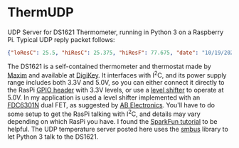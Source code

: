 # ThermUDP
UDP Server for DS1621 Thermometer, running in Python 3 on a Raspberry Pi.  Typical UDP reply packet follows:
```JSON
{"loResC": 25.5, "hiResC": 25.375, "hiResF": 77.675, "date": "10/19/2020", "time": "17:09:58"}
```
The DS1621 is a self-contained thermometer and thermostat made by [Maxim](https://www.maximintegrated.com/en/products/sensors/DS1621.html) and available at [DigiKey](https://www.digikey.com/en/products/detail/maxim-integrated/DS1621/956905).  It interfaces with I<sup>2</sup>C, and its power supply range includes both 3.3V and 5.0V, so you can either connect it directly to the RasPi [GPIO header](https://www.raspberrypi.org/documentation/usage/gpio/) with 3.3V levels, or use a [level shifter](https://www.nxp.com/docs/en/application-note/AN10441.pdf) to operate at 5.0V.  In my application is used a level shifter implemented with an [FDC6301N](https://www.onsemi.com/products/discretes-drivers/mosfets/fdc6301n) dual FET, as suggested by [AB Electronics](https://www.abelectronics.co.uk/kb/article/1049/logic-level-converter).  You'll have to do some setup to get the RasPi talking with I<sup>2</sup>C, and details may vary depending on which RasPi you have.  I found the [SparkFun tutorial](https://learn.sparkfun.com/tutorials/raspberry-pi-spi-and-i2c-tutorial#i2c-on-pi) to be helpful.  The UDP temperature server posted here uses the [smbus](https://raspberry-projects.com/pi/programming-in-python/i2c-programming-in-python/using-the-i2c-interface-2) library to let Python 3 talk to the DS1621.
